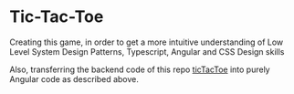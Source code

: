# Tic-Tac-Toe
Creating this game, in order to get a more intuitive understanding of Low Level System Design Patterns, Typescript, Angular and CSS Design skills

Also, transferring the backend code of this repo [ticTacToe](https://github.com/abhideepd/ticTacToe) into purely Angular code as described above.
